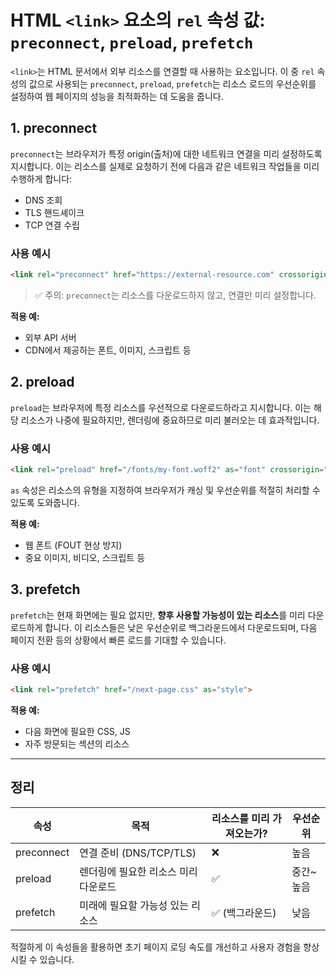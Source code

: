 # HTML `<link>` 요소의 `rel` 속성 값: `preconnect`, `preload`, `prefetch`

`<link>`는 HTML 문서에서 외부 리소스를 연결할 때 사용하는 요소입니다. 이 중 `rel` 속성의 값으로 사용되는 `preconnect`, `preload`, `prefetch`는 리소스 로드의 우선순위를 설정하여 웹 페이지의 성능을 최적화하는 데 도움을 줍니다.

## 1. preconnect

`preconnect`는 브라우저가 특정 origin(출처)에 대한 네트워크 연결을 미리 설정하도록 지시합니다. 이는 리소스를 실제로 요청하기 전에 다음과 같은 네트워크 작업들을 미리 수행하게 합니다:

* DNS 조회
* TLS 핸드셰이크
* TCP 연결 수립

### 사용 예시

```html
<link rel="preconnect" href="https://external-resource.com" crossorigin="anonymous">
```

> ✅ 주의: `preconnect`는 리소스를 다운로드하지 않고, 연결만 미리 설정합니다.

**적용 예:**

* 외부 API 서버
* CDN에서 제공하는 폰트, 이미지, 스크립트 등

## 2. preload

`preload`는 브라우저에 특정 리소스를 우선적으로 다운로드하라고 지시합니다. 이는 해당 리소스가 나중에 필요하지만, 렌더링에 중요하므로 미리 불러오는 데 효과적입니다.

### 사용 예시

```html
<link rel="preload" href="/fonts/my-font.woff2" as="font" crossorigin="anonymous">
```

`as` 속성은 리소스의 유형을 지정하여 브라우저가 캐싱 및 우선순위를 적절히 처리할 수 있도록 도와줍니다.

**적용 예:**

* 웹 폰트 (FOUT 현상 방지)
* 중요 이미지, 비디오, 스크립트 등

## 3. prefetch

`prefetch`는 현재 화면에는 필요 없지만, **향후 사용할 가능성이 있는 리소스**를 미리 다운로드하게 합니다. 이 리소스들은 낮은 우선순위로 백그라운드에서 다운로드되며, 다음 페이지 전환 등의 상황에서 빠른 로드를 기대할 수 있습니다.

### 사용 예시

```html
<link rel="prefetch" href="/next-page.css" as="style">
```

**적용 예:**

* 다음 화면에 필요한 CSS, JS
* 자주 방문되는 섹션의 리소스

---

## 정리

| 속성         | 목적                   | 리소스를 미리 가져오는가? | 우선순위   |
| ---------- | -------------------- | -------------- | ------ |
| preconnect | 연결 준비 (DNS/TCP/TLS)  | ❌              | 높음     |
| preload    | 렌더링에 필요한 리소스 미리 다운로드 | ✅              | 중간\~높음 |
| prefetch   | 미래에 필요할 가능성 있는 리소스   | ✅ (백그라운드)      | 낮음     |

적절하게 이 속성들을 활용하면 초기 페이지 로딩 속도를 개선하고 사용자 경험을 향상시킬 수 있습니다.
